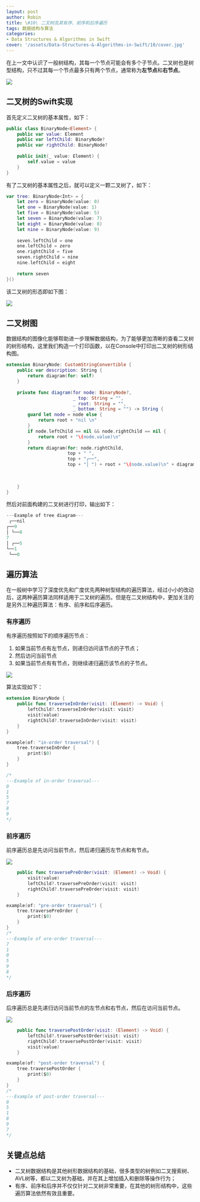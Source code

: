 ```yaml
---
layout: post
author: Robin
title: \#10\ 二叉树及其有序、前序和后序遍历
tags: 数据结构与算法
categories:
- Data Structures & Algorithms in Swift
cover: '/assets/Data-Structures-&-Algorithms-in-Swift/10/cover.jpg'
---
```


在上一文中认识了一般树结构，其每一个节点可能会有多个子节点。二叉树也是树型结构，只不过其每一个节点最多只有两个节点，通常称为**左节点**和**右节点**。

![](/assets/Data-Structures-&-Algorithms-in-Swift/10/binary-tree.png)

## 二叉树的Swift实现

首先定义二叉树的基本属性，如下：

```swift
public class BinaryNode<Element> {
    public var value: Element
    public var leftChild: BinaryNode?
    public var rightChild: BinaryNode?
    
    public init(_ value: Element) {
        self.value = value
    }
}
```

有了二叉树的基本属性之后，就可以定义一颗二叉树了，如下：

```swift
var tree: BinaryNode<Int> = {
    let zero = BinaryNode(value: 0)
    let one = BinaryNode(value: 1)
    let five = BinaryNode(value: 5)
    let seven = BinaryNode(value: 7)
    let eight = BinaryNode(value: 8)
    let nine = BinaryNode(value: 9)
    
    seven.leftChild = one
    one.leftChild = zero
    one.rightChild = five
    seven.rightChild = nine
    nine.leftChild = eight
    
    return seven
}()
```

该二叉树的形态即如下图：

![](/assets/Data-Structures-&-Algorithms-in-Swift/10/binary-tree-demo.png)

## 二叉树图

数据结构的图像化能够帮助进一步理解数据结构，为了能够更加清晰的查看二叉树的树形结构，这里我们构造一个打印函数，以在Console中打印出二叉树的树形结构图。

```swift
extension BinaryNode: CustomStringConvertible {
    public var description: String {
        return diagram(for: self)
    }
    
    private func diagram(for node: BinaryNode?,
                         _ top: String = "",
                         _ root: String = "",
                         _ bottom: String = "") -> String {
        guard let node = node else {
            return root + "nil \n"
        }
        if node.leftChild == nil && node.rightChild == nil {
            return root + "\(node.value)\n"
        }
        return diagram(for: node.rightChild,
                       top + " ",
                       top + "┌──",
                       top + "│ ") + root + "\(node.value)\n" + diagram(for: node.leftChild,
                                                                          bottom + "│ ",
                                                                          bottom + "└──",
                                                                          bottom + " ")
    }
}
```

然后对前面构建的二叉树进行打印，输出如下：

```swift
---Example of tree diagram---
 ┌──nil 
┌──9
│ └──8
7
│ ┌──5
└──1
 └──0
```

## 遍历算法

在一般树中学习了深度优先和广度优先两种树型结构的遍历算法，经过小小的改动后，这两种遍历算法同样适用于二叉树的遍历。但是在二叉树结构中，更加关注的是另外三种遍历算法：有序、前序和后序遍历。

### 有序遍历

有序遍历按照如下的顺序遍历节点：

1. 如果当前节点有左节点，则递归访问该节点的子节点；
2. 然后访问当前节点
3. 如果当前节点有有节点，则继续递归遍历该节点的子节点。

![](/assets/Data-Structures-&-Algorithms-in-Swift/10/in-order.png)

算法实现如下：

```swift
extension BinaryNode {
    public func traverseInOrder(visit: (Element) -> Void) {
        leftChild?.traverseInOrder(visit: visit)
        visit(value)
        rightChild?.traverseInOrder(visit: visit)
    }
}
```

```swift
example(of: "in-order traversal") {
    tree.traverseInOrder {
        print($0)
    }
}

/*
---Example of in-order traversal---
0
1
5
7
8
9
*/
```

### 前序遍历

前序遍历总是先访问当前节点，然后递归遍历左节点和有节点。

![](/assets/Data-Structures-&-Algorithms-in-Swift/10/pre-order.png)

```swift
    public func traversePreOrder(visit: (Element) -> Void) {
        visit(value)
        leftChild?.traversePreOrder(visit: visit)
        rightChild?.traversePreOrder(visit: visit)
    }
```

```swift
example(of: "pre-order traversal") {
    tree.traversePreOrder {
        print($0)
    }
}
/*
---Example of ore-order traversal---
7
1
0
5
9
8
*/
```

### 后序遍历

后序遍历总是先递归访问当前节点的左节点和右节点，然后在访问当前节点。

![](/assets/Data-Structures-&-Algorithms-in-Swift/10/post-order.png)

```swift
    public func traversePostOrder(visit: (Element) -> Void) {
        leftChild?.traversePostOrder(visit: visit)
        rightChild?.traversePostOrder(visit: visit)
        visit(value)
    }
```

```swift
example(of: "post-order traversal") {
    tree.traversePostOrder {
        print($0)
    }
}
/*
---Example of post-order traversal---
0
5
1
8
9
7
*/
```

## 关键点总结

* 二叉树数据结构是其他树形数据结构的基础，很多类型的树例如二叉搜索树、AVL树等，都以二叉树为基础，并在其上增加插入和删除等操作行为；
* 有序、前序和后序并不仅仅针对二叉树非常重要，在其他的树形结构中，这些遍历算法依然有效且重要。